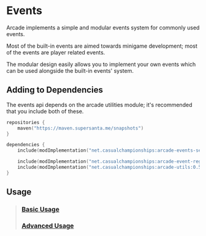 # Events

Arcade implements a simple and modular events system for commonly used events.

Most of the built-in events are aimed towards minigame development; most of the 
events are player related events.

The modular design easily allows you to implement your own events which can be used
alongside the built-in events' system.

## Adding to Dependencies

The events api depends on the arcade utilities module; it's recommended that you
include both of these.

```kts
repositories {
    maven("https://maven.supersanta.me/snapshots")
}

dependencies {
    include(modImplementation("net.casualchampionships:arcade-events-server:0.5.1-beta.32+1.21.8")!!)

    include(modImplementation("net.casualchampionships:arcade-event-registry:0.5.1-beta.32+1.21.8")!!)
    include(modImplementation("net.casualchampionships:arcade-utils:0.5.1-beta.32+1.21.8")!!)
}
```

## Usage

> ### [Basic Usage](./basic-usage.md)
> ### [Advanced Usage](./advanced-usage.md)
